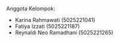 Anggota Kelompok:
- Karina Rahmawati (5025221041)
- Fatiya Izzati (5025221187)
- Reynaldi Neo Ramadhani (5025221265)